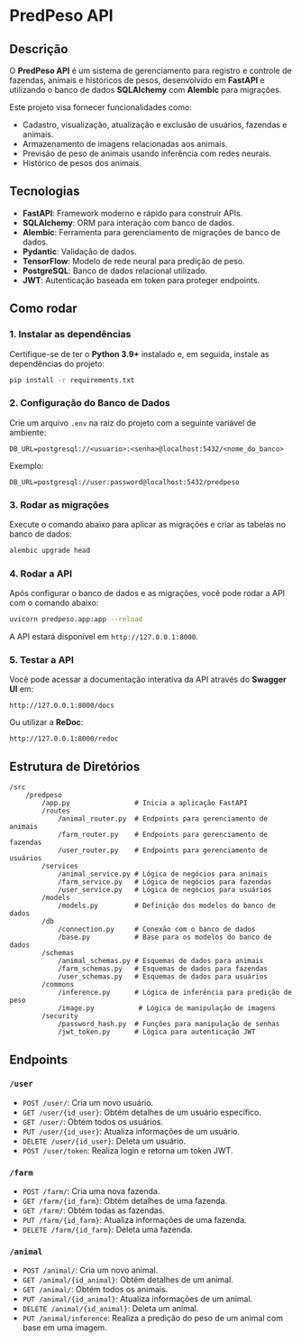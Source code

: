 # PredPeso API

## Descrição

O **PredPeso API** é um sistema de gerenciamento para registro e controle de fazendas, animais e históricos de pesos, desenvolvido em **FastAPI** e utilizando o banco de dados **SQLAlchemy** com **Alembic** para migrações.

Este projeto visa fornecer funcionalidades como:

* Cadastro, visualização, atualização e exclusão de usuários, fazendas e animais.
* Armazenamento de imagens relacionadas aos animais.
* Previsão de peso de animais usando inferência com redes neurais.
* Histórico de pesos dos animais.

## Tecnologias

* **FastAPI**: Framework moderno e rápido para construir APIs.
* **SQLAlchemy**: ORM para interação com banco de dados.
* **Alembic**: Ferramenta para gerenciamento de migrações de banco de dados.
* **Pydantic**: Validação de dados.
* **TensorFlow**: Modelo de rede neural para predição de peso.
* **PostgreSQL**: Banco de dados relacional utilizado.
* **JWT**: Autenticação baseada em token para proteger endpoints.

## Como rodar

### 1. Instalar as dependências

Certifique-se de ter o **Python 3.9+** instalado e, em seguida, instale as dependências do projeto:

```bash
pip install -r requirements.txt
```

### 2. Configuração do Banco de Dados

Crie um arquivo `.env` na raiz do projeto com a seguinte variável de ambiente:

```
DB_URL=postgresql://<usuario>:<senha>@localhost:5432/<nome_do_banco>
```

Exemplo:

```
DB_URL=postgresql://user:password@localhost:5432/predpeso
```

### 3. Rodar as migrações

Execute o comando abaixo para aplicar as migrações e criar as tabelas no banco de dados:

```bash
alembic upgrade head
```

### 4. Rodar a API

Após configurar o banco de dados e as migrações, você pode rodar a API com o comando abaixo:

```bash
uvicorn predpeso.app:app --reload
```

A API estará disponível em `http://127.0.0.1:8000`.

### 5. Testar a API

Você pode acessar a documentação interativa da API através do **Swagger UI** em:

```
http://127.0.0.1:8000/docs
```

Ou utilizar a **ReDoc**:

```
http://127.0.0.1:8000/redoc
```

## Estrutura de Diretórios

```
/src
    /predpeso
        /app.py                # Inicia a aplicação FastAPI
        /routes
            /animal_router.py  # Endpoints para gerenciamento de animais
            /farm_router.py    # Endpoints para gerenciamento de fazendas
            /user_router.py    # Endpoints para gerenciamento de usuários
        /services
            /animal_service.py # Lógica de negócios para animais
            /farm_service.py   # Lógica de negócios para fazendas
            /user_service.py   # Lógica de negócios para usuários
        /models
            /models.py         # Definição dos modelos do banco de dados
        /db
            /connection.py     # Conexão com o banco de dados
            /base.py           # Base para os modelos do banco de dados
        /schemas
            /animal_schemas.py # Esquemas de dados para animais
            /farm_schemas.py   # Esquemas de dados para fazendas
            /user_schemas.py   # Esquemas de dados para usuários
        /commons
            /inference.py      # Lógica de inferência para predição de peso
            /image.py           # Lógica de manipulação de imagens
        /security
            /password_hash.py  # Funções para manipulação de senhas
            /jwt_token.py      # Lógica para autenticação JWT
```

## Endpoints

### `/user`

* `POST /user/`: Cria um novo usuário.
* `GET /user/{id_user}`: Obtém detalhes de um usuário específico.
* `GET /user/`: Obtém todos os usuários.
* `PUT /user/{id_user}`: Atualiza informações de um usuário.
* `DELETE /user/{id_user}`: Deleta um usuário.
* `POST /user/token`: Realiza login e retorna um token JWT.

### `/farm`

* `POST /farm/`: Cria uma nova fazenda.
* `GET /farm/{id_farm}`: Obtém detalhes de uma fazenda.
* `GET /farm/`: Obtém todas as fazendas.
* `PUT /farm/{id_farm}`: Atualiza informações de uma fazenda.
* `DELETE /farm/{id_farm}`: Deleta uma fazenda.

### `/animal`

* `POST /animal/`: Cria um novo animal.
* `GET /animal/{id_animal}`: Obtém detalhes de um animal.
* `GET /animal/`: Obtém todos os animais.
* `PUT /animal/{id_animal}`: Atualiza informações de um animal.
* `DELETE /animal/{id_animal}`: Deleta um animal.
* `PUT /animal/inference`: Realiza a predição do peso de um animal com base em uma imagem.

